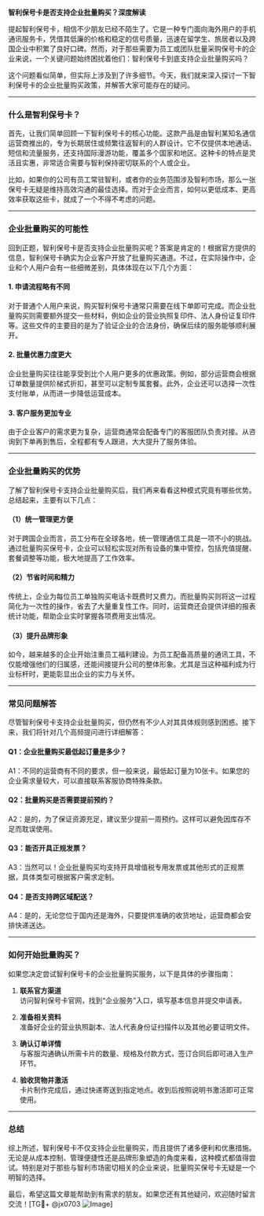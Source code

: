 **智利保号卡是否支持企业批量购买？深度解读**

提起智利保号卡，相信不少朋友已经不陌生了。它是一种专门面向海外用户的手机通讯服务卡，凭借其低廉的价格和稳定的信号质量，迅速在留学生、旅居者以及跨国企业中积累了良好口碑。然而，对于那些需要为员工或团队批量采购保号卡的企业来说，一个关键问题始终困扰着他们：智利保号卡到底支持企业批量购买吗？

这个问题看似简单，但实际上涉及到了许多细节。今天，我们就来深入探讨一下智利保号卡的企业批量购买政策，并解答大家可能存在的疑问。

---

### **什么是智利保号卡？**

首先，让我们简单回顾一下智利保号卡的核心功能。这款产品是由智利某知名通信运营商推出的，专为长期居住或频繁往返智利的人群设计。它不仅提供本地通话、短信和流量服务，还支持国际漫游功能，覆盖多个国家和地区。这种卡的特点是灵活且实惠，非常适合需要与智利保持密切联系的个人或企业。

比如，如果你的公司有员工常驻智利，或者你的业务范围涉及智利市场，那么一张保号卡无疑是维持高效沟通的最佳选择。而对于企业而言，如何以更低成本、更高效率获取这些卡，就成了一个不得不考虑的问题。

---

### **企业批量购买的可能性**

回到正题，智利保号卡是否支持企业批量购买呢？答案是肯定的！根据官方提供的信息，智利保号卡确实为企业客户开放了批量购买通道。不过，在实际操作中，企业和个人用户会有一些细微差别，具体体现在以下几个方面：

#### **1. 申请流程略有不同**
对于普通个人用户来说，购买智利保号卡通常只需要在线下单即可完成。而企业批量购买则需要额外提交一些材料，例如企业的营业执照复印件、法人身份证复印件等。这些文件的主要目的是为了验证企业的合法身份，确保后续的服务能够顺利展开。

#### **2. 批量优惠力度更大**
企业批量购买往往能享受到比个人用户更多的优惠政策。例如，部分运营商会根据订单数量提供阶梯式折扣，甚至可以定制专属套餐。此外，企业还可以选择一次性支付账单，从而进一步降低运营成本。

#### **3. 客户服务更加专业**
由于企业客户的需求更为复杂，运营商通常会配备专门的客服团队负责对接。从咨询到下单再到售后，全程都有专人跟进，大大提升了服务体验。

---

### **企业批量购买的优势**

了解了智利保号卡支持企业批量购买后，我们再来看看这种模式究竟有哪些优势。总结起来，主要有以下几点：

#### **（1）统一管理更方便**
对于跨国企业而言，员工分布在全球各地，统一管理通信工具是一项不小的挑战。通过批量购买保号卡，企业可以轻松实现对所有设备的集中管控，包括充值提醒、套餐调整等功能，极大地提高了工作效率。

#### **（2）节省时间和精力**
传统上，企业为每位员工单独购买电话卡既费时又费力。而批量购买则将这一过程简化为一次性的操作，省去了大量重复性工作。同时，运营商还会提供详细的报表统计功能，帮助企业实时掌握各项费用支出情况。

#### **（3）提升品牌形象**
如今，越来越多的企业开始注重员工福利建设。为员工配备高质量的通讯工具，不仅能增强他们的归属感，还能间接提升公司的整体形象。尤其是当这种福利成为行业标杆时，更能彰显出企业的实力与关怀。

---

### **常见问题解答**

尽管智利保号卡支持企业批量购买，但仍然有不少人对其具体规则感到困惑。接下来，我们将针对几个高频提问进行详细解答：

#### **Q1：企业批量购买最低起订量是多少？**
A1：不同的运营商有不同的要求，但一般来说，最低起订量为10张卡。如果您的企业需求量较大，可以直接联系客服协商特殊条款。

#### **Q2：批量购买是否需要提前预约？**
A2：是的，为了保证资源充足，建议至少提前一周预约。这样可以避免因库存不足而耽误使用。

#### **Q3：能否开具正规发票？**
A3：当然可以！企业批量购买均支持开具增值税专用发票或其他形式的正规票据，具体类型可根据客户需求定制。

#### **Q4：是否支持跨区域配送？**
A4：是的，无论您位于国内还是海外，只要提供准确的收货地址，运营商都会安排快递送达。

---

### **如何开始批量购买？**

如果您决定尝试智利保号卡的企业批量购买服务，以下是具体的步骤指南：

1. **联系官方渠道**  
   访问智利保号卡官网，找到“企业服务”入口，填写基本信息并提交申请表。

2. **准备相关资料**  
   准备好企业的营业执照副本、法人代表身份证扫描件以及其他必要证明文件。

3. **确认订单详情**  
   与客服沟通确认所需卡片的数量、规格及付款方式，签订合同后即可进入生产环节。

4. **验收货物并激活**  
   卡片制作完成后，通过快递寄送到指定地点。收到后按照说明书激活即可正常使用。

---

### **总结**

综上所述，智利保号卡不仅支持企业批量购买，而且提供了诸多便利和优惠措施。无论是从成本控制、管理便捷性还是品牌形象塑造的角度来看，这种模式都值得尝试。特别是对于那些与智利市场密切相关的企业来说，批量购买保号卡无疑是一个明智的选择。

最后，希望这篇文章能帮助到有需求的朋友。如果您还有其他疑问，欢迎随时留言交流！[TG💪+ @jx0703 ![Image](https://github.com/user-attachments/assets/dbca1d08-cadb-493c-b0ec-ad6f7a83f270)]